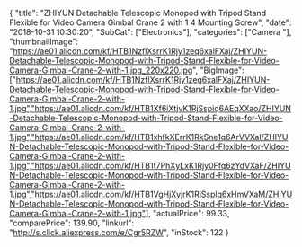 {
	"title": "ZHIYUN Detachable Telescopic Monopod with Tripod Stand Flexible for Video Camera Gimbal Crane 2 with 1 4  Mounting Screw",
	"date": "2018-10-31 10:30:20",
	"SubCat": ["Electronics"],
	"categories": ["Camera "],
	"thumbnailImage": "https://ae01.alicdn.com/kf/HTB1NzflXsrrK1Rjy1zeq6xalFXaj/ZHIYUN-Detachable-Telescopic-Monopod-with-Tripod-Stand-Flexible-for-Video-Camera-Gimbal-Crane-2-with-1.jpg_220x220.jpg",
	"BigImage": ["https://ae01.alicdn.com/kf/HTB1NzflXsrrK1Rjy1zeq6xalFXaj/ZHIYUN-Detachable-Telescopic-Monopod-with-Tripod-Stand-Flexible-for-Video-Camera-Gimbal-Crane-2-with-1.jpg","https://ae01.alicdn.com/kf/HTB1Xf6iXtjvK1RjSspiq6AEqXXao/ZHIYUN-Detachable-Telescopic-Monopod-with-Tripod-Stand-Flexible-for-Video-Camera-Gimbal-Crane-2-with-1.jpg","https://ae01.alicdn.com/kf/HTB1xhfkXErrK1RkSne1q6ArVVXal/ZHIYUN-Detachable-Telescopic-Monopod-with-Tripod-Stand-Flexible-for-Video-Camera-Gimbal-Crane-2-with-1.jpg","https://ae01.alicdn.com/kf/HTB1t7PhXyLxK1Rjy0Ffq6zYdVXaF/ZHIYUN-Detachable-Telescopic-Monopod-with-Tripod-Stand-Flexible-for-Video-Camera-Gimbal-Crane-2-with-1.jpg","https://ae01.alicdn.com/kf/HTB1VgHjXyjrK1RjSsplq6xHmVXaM/ZHIYUN-Detachable-Telescopic-Monopod-with-Tripod-Stand-Flexible-for-Video-Camera-Gimbal-Crane-2-with-1.jpg"],
	"actualPrice": 99.33,
	"comparePrice": 139.90,
	"linkurl": "http://s.click.aliexpress.com/e/Cgr5RZW",
	"inStock": 122
}
